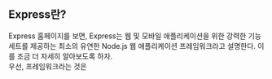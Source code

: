 ## Express란?
Express 홈페이지를 보면, Express는 웹 및 모바일 애플리케이션을 위한 강력한 기능 세트를 제공하는 최소의 유연한 Node.js 웹 애플리케이션 프레임워크라고 설명한다. 이를 조금 더 자세히 알아보도록 하자.  
우선, 프레임워크라는 것은 
